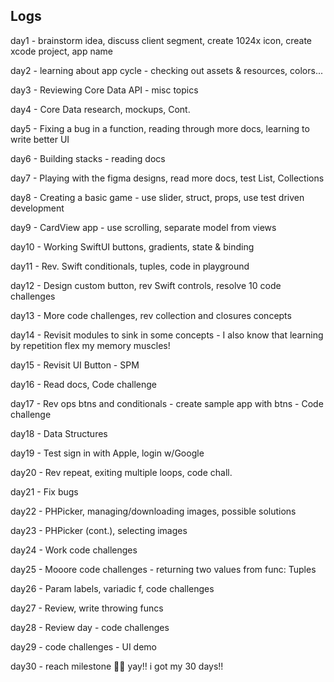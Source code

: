 ## Logs

day1 - brainstorm idea, discuss client segment, create 1024x icon, create xcode project, app name

day2 - learning about app cycle -  checking out assets & resources, colors...

day3 - Reviewing Core Data API - misc topics

day4 - Core Data research, mockups, Cont.

day5 - Fixing a bug in a function, reading through more docs, learning to write better UI

day6 - Building stacks - reading docs

day7 - Playing with the figma designs, read more docs, test List, Collections

day8 - Creating a basic game - use slider, struct, props, use test driven development

day9 - CardView app - use scrolling, separate model from views

day10 - Working SwiftUI buttons, gradients, state & binding

day11 - Rev. Swift conditionals, tuples, code in playground

day12 - Design custom button, rev Swift controls, resolve 10 code challenges

day13 - More code challenges, rev collection and closures concepts

day14 - Revisit modules to sink in some concepts - I also know that learning by repetition flex my memory muscles!

day15 - Revisit UI Button - SPM

day16 - Read docs, Code challenge

day17 - Rev ops btns and conditionals - create sample app with btns - Code challenge

day18 - Data Structures

day19 - Test sign in with Apple, login w/Google

day20 - Rev repeat, exiting multiple loops, code chall.

day21 - Fix bugs

day22 - PHPicker, managing/downloading images, possible solutions

day23 - PHPicker (cont.), selecting images

day24 - Work code challenges

day25 - Mooore code challenges - returning two values from func: Tuples

day26 - Param labels, variadic f, code challenges

day27 - Review, write throwing funcs

day28 - Review day - code challenges

day29 - code challenges - UI demo

day30 - reach milestone 🏃🏻 yay!! i got my 30 days!!

